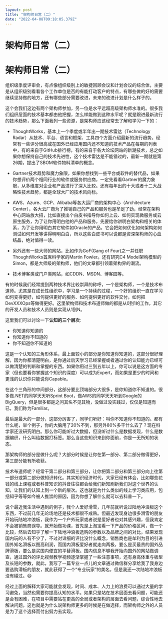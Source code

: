 ```yaml
---
layout: post
title: "架构师日常（二）"
date: "2022-04-08T09:18:05.379Z"
---
```

架构师日常（二）
========

架构师日常（二）
========

组织级季度评审会，有点像组织级别上的敏捷回顾会议和计划会议的综合体，主要是从组织级别看看各个工作单位是否的有能打动客户的特点，有哪些做的好的需要继续坚持做的地方，还有哪些部分需要改进，未来的改进计划是什么样子的。

这个会我们这边有两个架构师参加，另一位是水平远超高级架构师水准的。很多我们组织层面的技术基本都由他把握，怎么样能做到这种水平呢？就是跟进最新流行的技术趋势，那么下面我列一些资源，是架构师应该经常去了解和学习一下的：

*   ThoughtWorks，基本上一个季度或半年出一期技术雷达（Technology Radar）从技术、平台、语言和框架、工具四个方面介绍最新的流行趋势。经常有一些评分很高或在国外已经应用国内还不知道的技术产品在每期的列表中，有的来自于GitHub排行榜，有的来自于各大论坛网站的新潮技术，总之如果你想保持自己的技术先进性，这个技术雷达是不能错过的，最新一期就是第26期，提出了SBOM软件物料清单的概念。
    
*   Gartner技术趋势和魔力象限，如果你想找到一些平台或软件的替代品，如果你想评价两个相同行业的软件或服务供应商，一定先看看Gartner的魔力象限，从多维度对企业和产品进行了深入比较。还有每年出的十大或者十二大战略性技术趋势，都是全球大厂的技术风向标。
    
*   AWS、Azure、GCP、Alibaba等各大运厂商的架构中心（Architecture Center），各大云厂商为了推销自己的产品和服务也是牟足了劲，经常在架构中心网站放大招，比如直接出个白皮书指导你如何上云、如何实现微服务或云原生服务，为了让你用明白他的产品和服务，先要给你讲明白架构和相关的体系，为了让你用明白其它软件如Oracle的产品，它会把如何优化如何架构如何测试如何开发等讲得明明白白，所以这些白皮书可以说都是资深架构师的心血结晶，绝对值得一读。
    
*   另外还有一些大师的网站，比如作为GoF(Gang of Four)之一并任职ThoughtWorks首席科学家的Martin Fowler。还有研究C4 Model架构模型的Simon，都是大师级的架构师，他们的文章都引领着架构界的潮流。
    
*   技术博客类或门户类网站，如CDDN、MSDN、博客园等。
    

有的时候我们经常提到两种技术界比较崇拜的称呼，一个是架构师，一个是技术布道师。尤其是在成长性组织中，学习是一个持续的过程，一个好的组织一直在学习如何变得更好，如何提供更好的服务、如何提供更好的软件交付，如何把DevXXXOps等做得更好。这里架构师和技术布道师做的都是从0到1的工作，其它的开发人员和技术人员则是实现从1到N。

这里我们可以讨论一下**认知的三个层次**:

*   你知道你知道的
*   你知道你不知道的
*   你不知道你不知道的

这是一个认知的三角形体系，最上面较小的部分是你知道你知道的，这部分很好理解，因为你都清楚明白，是你通过后天学习已经掌握或者通过你的认知能力已经可以做清楚的判断和掌握的东西。如果你用过三到五年以上，你可以说是这方面的专家（但也要看你掌握这个知识的深度）可以成为Expert，而如果是更少的时间和更浅的认识你只能说你Capable。

在这个三角形的中间部分，这部分要比顶端部分大很多，是你知道你不知道的。很多做.NET的同学天天听Sprint Boot，做AWS的同学天天听到Google的BigQuery，但是很多都是之问其名不见其物，没做过没实践过，仅仅是知道而已，我们称为Familiar。

最后是最大的一部分，这部分厉害了，同学们听好：叫你不知道你不知道的。都有什么呢，举个例子，你的大脑用了20%不到，那另外80%多干什么去了？现在科学家还没研究明白。那么你可能听过大数据，但没听过什么是数据发现，什么是数据编织，什么叫给数据打标签。那么当这些知识来到你面前，你是一无所知的状态。

那架构师的部分是做什么呢？大部分时候是让你在第一部分、第二部分做得更好，第三部分能有所收获。

技术布道师呢？经常干第二部分和第三部分，让你把第二部分和第三部分向上往第一部分或第二部分做知识转化。其实知识经济时代，大家已经有体会，比如哪些花钱的线上课程或者科普知识的抖音往往都会给我们新知刷新我们对这个世界的认知，让我们的认知上到一个新的层次。这也就是为什么类似的线上学习类应用，包括知乎等等如今被人推崇的原因，因为你想了解什么就可以去科普一下。

说个最近我生活中遇到的例子，我个人爱好滑雪，几年前就听说过陆地冲浪板这个东西，不过前几年无论场地还是技术都很不成熟。但最近发现身边很多滑雪的朋友开始玩陆地冲浪板，我作为一个户外玩家或者说是爱好者也对其感兴趣，但我肯定不会被销售商误导。就开始做功课，首先是上淘宝看一下产品的价格区间，做一个比较，然后去知乎了解一下陆地冲浪板选购的参数以及品牌之间的对比，结果发现国内玩的人有不少了，不过对详细的评比没什么概念，销售商也是牟利为目的引进国外知名滑板以图高利润，而国内滑板爱好者就走向两极，要么是买最贵的国外品牌滑板，要么是买国内便宜的平替滑板。国内信息不够我开始向国外的网站做调查，通过国外的评比视频教学视频逐渐掌握了一些注意事项，还有身高体重与板型及长短的参数，就此，我写了一篇专业一点儿的文章通过微信群分享给我了我身边要选购滑板的朋友，就此获得了一个“专业玩家”的美名，但是我还一次陆地冲浪板没有碰过。😃

经过上面的解释大家可能就会发现，时间、成本、人力上的浪费可以通过大量的学习避免，当然也需要你提高认知的水平。如果只是站在技术层面去看问题，可能还是会有困难，在项目中需要站在更高的全局或者架构的层面去看问题，综合性地去解决问题，这也就是为什么说架构师更多的时候是在做选择，而架构师之外的人员是为了这个选择而付出努力去实现。